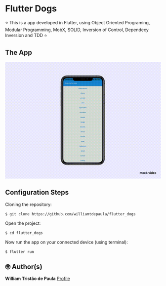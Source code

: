 # Flutter Dogs
⭐ This is a app developed in Flutter, using Object Oriented Programing, Modular Programming, MobX, SOLID, Inversion of Control, Dependecy Inversion and TDD ⭐ 

## The App

![](preview.gif)

## Configuration Steps

Cloning the repository:
```
$ git clone https://github.com/williamtdepaula/flutter_dogs
```

Open the project:
```
$ cd flutter_dogs
```

Now run the app on your connected device (using terminal):
```
$ flutter run
```

## 🤓 Author(s)

**William Tristão de Paula**  [Profile](https://github.com/williamtdepaula "GitHub Profile")
